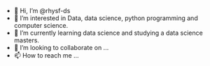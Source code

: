 - 👋 Hi, I’m @rhysf-ds
- 👀 I’m interested in Data, data science, python programming and computer science.
- 🌱 I’m currently learning data science and studying a data science masters.
- 💞️ I’m looking to collaborate on ...
- 📫 How to reach me ...

<!---
rhysf-ds/rhysf-ds is a ✨ special ✨ repository because its `README.md` (this file) appears on your GitHub profile.
You can click the Preview link to take a look at your changes.
--->
